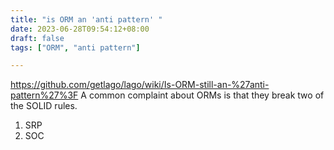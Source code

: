 ```yaml
---
title: "is ORM an 'anti pattern' "
date: 2023-06-28T09:54:12+08:00
draft: false
tags: ["ORM", "anti pattern"]

---
```

https://github.com/getlago/lago/wiki/Is-ORM-still-an-%27anti-pattern%27%3F
 A common complaint about ORMs is that they break two of the SOLID rules.
 1. SRP
 2. SOC